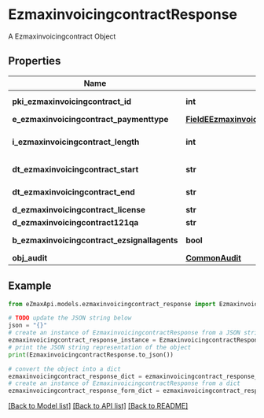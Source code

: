# EzmaxinvoicingcontractResponse

A Ezmaxinvoicingcontract Object

## Properties

Name | Type | Description | Notes
------------ | ------------- | ------------- | -------------
**pki_ezmaxinvoicingcontract_id** | **int** | The unique ID of the Ezmaxinvoicingcontract | 
**e_ezmaxinvoicingcontract_paymenttype** | [**FieldEEzmaxinvoicingcontractPaymenttype**](FieldEEzmaxinvoicingcontractPaymenttype.md) |  | 
**i_ezmaxinvoicingcontract_length** | **int** | The length in years of the Ezmaxinvoicingcontract | 
**dt_ezmaxinvoicingcontract_start** | **str** | The start date of the Ezmaxinvoicingcontract | 
**dt_ezmaxinvoicingcontract_end** | **str** | The end date of the Ezmaxinvoicingcontract | 
**d_ezmaxinvoicingcontract_license** | **str** | The price of the license | 
**d_ezmaxinvoicingcontract121qa** | **str** | The price for 121QA | 
**b_ezmaxinvoicingcontract_ezsignallagents** | **bool** | Whether eZsign is for all agents | 
**obj_audit** | [**CommonAudit**](CommonAudit.md) |  | 

## Example

```python
from eZmaxApi.models.ezmaxinvoicingcontract_response import EzmaxinvoicingcontractResponse

# TODO update the JSON string below
json = "{}"
# create an instance of EzmaxinvoicingcontractResponse from a JSON string
ezmaxinvoicingcontract_response_instance = EzmaxinvoicingcontractResponse.from_json(json)
# print the JSON string representation of the object
print(EzmaxinvoicingcontractResponse.to_json())

# convert the object into a dict
ezmaxinvoicingcontract_response_dict = ezmaxinvoicingcontract_response_instance.to_dict()
# create an instance of EzmaxinvoicingcontractResponse from a dict
ezmaxinvoicingcontract_response_form_dict = ezmaxinvoicingcontract_response.from_dict(ezmaxinvoicingcontract_response_dict)
```
[[Back to Model list]](../README.md#documentation-for-models) [[Back to API list]](../README.md#documentation-for-api-endpoints) [[Back to README]](../README.md)


